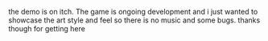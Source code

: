 the demo is on itch. The game is ongoing development and i just wanted to showcase the art style and feel so there is no music and some bugs. thanks though for getting here
